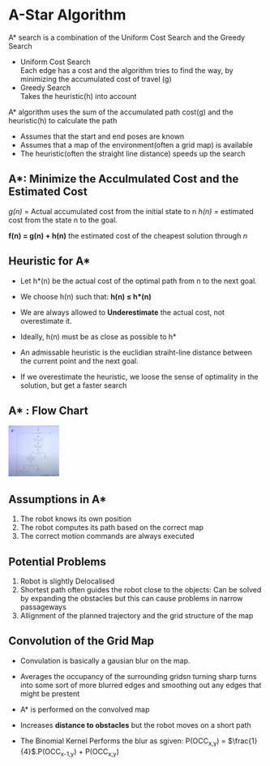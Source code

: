 # A-Star Algorithm
A* search is a combination of the Uniform Cost Search and the Greedy Search
- Uniform Cost Search  
    Each edge has a cost and the algorithm tries to find the way, by minimizing the accumulated cost of travel (g)
- Greedy Search  
    Takes the heuristic(h) into account

A* algorithm uses the sum of the accumulated path cost(g) and the heuristic(h) to calculate the path

- Assumes that the start and end poses are known
- Assumes that a map of the environment(often a grid map) is available
- The heuristic(often the straight line distance) speeds up the search

## A*: Minimize the Acculmulated Cost and the Estimated Cost

*g(n)* = Actual accumulated cost from the initial state to n
*h(n)* = estimated cost from the state n to the goal.

**f(n) = g(n) + h(n)** the estimated cost of the cheapest solution through *n*

## Heuristic for A*

- Let h*(n) be the actual cost of the optimal path from n to the next goal.

- We choose h(n) such that: **h(n) $\leq$ h\*(n)**

- We are always allowed to **Underestimate** the actual cost, not overestimate it.

- Ideally, h(n) must be as close as possible to h*

- An admissable heuristic is the euclidian straiht-line distance between the current point and the next goal.

- If we overestimate the heuristic, we loose the sense of optimality in the solution, but get a faster search 

## A* : Flow Chart
<img src="WEEK 2\A-Star\A Star Flow Chart.png" style="height: 100px; width:100px;"/>

## Assumptions in A*
1. The robot knows its own position
2. The robot computes its path based on the correct map
3. The correct motion commands are always executed

## Potential Problems

1. Robot is slightly Delocalised
2. Shortest path often guides the robot close to the objects: Can be solved by expanding the obstacles but this can cause problems in narrow passageways
3. Allignment of the planned trajectory and the grid structure of the map

## Convolution of the Grid Map

- Convulation is basically a gausian blur on the map.
- Averages the occupancy of the surrounding gridsn turning sharp turns into some sort of more blurred edges and smoothing out any edges that might be prestent
- A* is performed on the convolved map
- Increases **distance to obstacles** but the robot moves on a short path

- The Binomial Kernel Performs the blur as sgiven:
P(OCC<sub>x,y</sub>) = $\frac{1}{4}$.P(OCC<sub>x-1,y</sub>) + P(OCC<sub>x,y</sub>)






